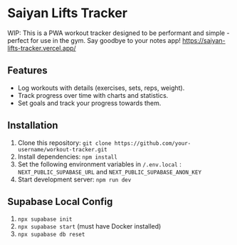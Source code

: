 # Saiyan Lifts Tracker

WIP:
This is a PWA workout tracker designed to be performant and simple - perfect for use in the gym. Say goodbye to your notes app!
https://saiyan-lifts-tracker.vercel.app/

## Features

-   Log workouts with details (exercises, sets, reps, weight).
-   Track progress over time with charts and statistics.
-   Set goals and track your progress towards them.

## Installation

1. Clone this repository: `git clone https://github.com/your-username/workout-tracker.git`
2. Install dependencies: `npm install`
3. Set the following environment variables in `/.env.local` : `NEXT_PUBLIC_SUPABASE_URL` and `NEXT_PUBLIC_SUPABASE_ANON_KEY`
4. Start development server: `npm run dev`

## Supabase Local Config

1. `npx supabase init`
2. `npx supabase start` (must have Docker installed)
3. `npx supabase db reset`
